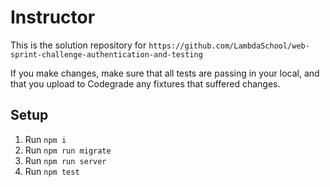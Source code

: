 # Instructor

This is the solution repository for `https://github.com/LambdaSchool/web-sprint-challenge-authentication-and-testing`

If you make changes, make sure that all tests are passing in your local, and that you upload to Codegrade any fixtures that suffered changes.

## Setup

1. Run `npm i`
2. Run `npm run migrate`
3. Run `npm run server`
4. Run `npm test`
